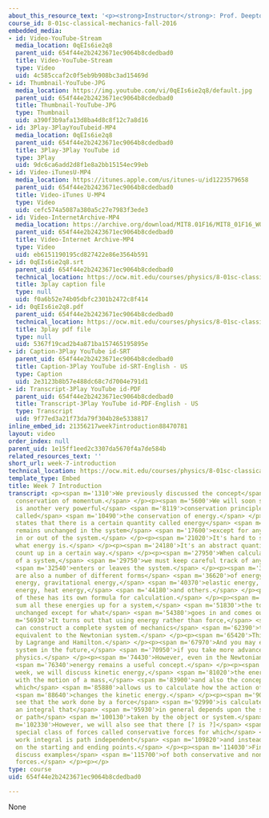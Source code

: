 ```yaml
---
about_this_resource_text: '<p><strong>Instructor</strong>: Prof. Deepto Chakrabarty</p>'
course_id: 8-01sc-classical-mechanics-fall-2016
embedded_media:
- id: Video-YouTube-Stream
  media_location: 0qEIs6ie2q8
  parent_uid: 654f44e2b2423671ec9064b8cdedbad0
  title: Video-YouTube-Stream
  type: Video
  uid: 4c585ccaf2c0f5eb9b908bc3ad15469d
- id: Thumbnail-YouTube-JPG
  media_location: https://img.youtube.com/vi/0qEIs6ie2q8/default.jpg
  parent_uid: 654f44e2b2423671ec9064b8cdedbad0
  title: Thumbnail-YouTube-JPG
  type: Thumbnail
  uid: a390f3b9afa13d8ba4d8c8f12c7a8d16
- id: 3Play-3PlayYouTubeid-MP4
  media_location: 0qEIs6ie2q8
  parent_uid: 654f44e2b2423671ec9064b8cdedbad0
  title: 3Play-3Play YouTube id
  type: 3Play
  uid: 9dc6ca6add2d8f1e8a2bb15154ec99eb
- id: Video-iTunesU-MP4
  media_location: https://itunes.apple.com/us/itunes-u/id1223579658
  parent_uid: 654f44e2b2423671ec9064b8cdedbad0
  title: Video-iTunes U-MP4
  type: Video
  uid: cefc574a5087a380a5c27e7983f3ede3
- id: Video-InternetArchive-MP4
  media_location: https://archive.org/download/MIT8.01F16/MIT8_01F16_W07Intro_360p.mp4
  parent_uid: 654f44e2b2423671ec9064b8cdedbad0
  title: Video-Internet Archive-MP4
  type: Video
  uid: eb6151190195cd827422e86e3564b591
- id: 0qEIs6ie2q8.srt
  parent_uid: 654f44e2b2423671ec9064b8cdedbad0
  technical_location: https://ocw.mit.edu/courses/physics/8-01sc-classical-mechanics-fall-2016/week-7-kinetic-energy-and-work/week-7-introduction/week-7-introduction/0qEIs6ie2q8.srt
  title: 3play caption file
  type: null
  uid: f0a6b52e74b05dbfc2301b2472c8f414
- id: 0qEIs6ie2q8.pdf
  parent_uid: 654f44e2b2423671ec9064b8cdedbad0
  technical_location: https://ocw.mit.edu/courses/physics/8-01sc-classical-mechanics-fall-2016/week-7-kinetic-energy-and-work/week-7-introduction/week-7-introduction/0qEIs6ie2q8.pdf
  title: 3play pdf file
  type: null
  uid: 5367f19cad2b4a871ba157465195895e
- id: Caption-3Play YouTube id-SRT
  parent_uid: 654f44e2b2423671ec9064b8cdedbad0
  title: Caption-3Play YouTube id-SRT-English - US
  type: Caption
  uid: 2e3123b8b57e488dc68c7d7004e791d1
- id: Transcript-3Play YouTube id-PDF
  parent_uid: 654f44e2b2423671ec9064b8cdedbad0
  title: Transcript-3Play YouTube id-PDF-English - US
  type: Transcript
  uid: 9f77ed3a21f73da79f304b28e5338817
inline_embed_id: 21356217week7introduction88470781
layout: video
order_index: null
parent_uid: 1e15ff1eed2c3307da5670f4a7de584b
related_resources_text: ''
short_url: week-7-introduction
technical_location: https://ocw.mit.edu/courses/physics/8-01sc-classical-mechanics-fall-2016/week-7-kinetic-energy-and-work/week-7-introduction/week-7-introduction
template_type: Embed
title: Week 7 Introduction
transcript: <p><span m='1310'>We previously discussed the concept</span> <span m='3290'>of
  conservation of momentum.</span> </p><p><span m='5600'>We will soon see that there
  is another very powerful</span> <span m='8119'>conservation principle in physics
  called</span> <span m='10490'>the conservation of energy.</span> </p><p><span m='12500'>It
  states that there is a certain quantity called energy</span> <span m='14930'>that
  remains unchanged in the system</span> <span m='17600'>except for any that flows
  in or out of the system.</span> </p><p><span m='21020'>It's hard to say exactly
  what energy is.</span> </p><p><span m='24180'>It's an abstract quantity that we
  count up in a certain way.</span> </p><p><span m='27950'>When calculating the energy
  of a system,</span> <span m='29750'>we must keep careful track of any energy that</span>
  <span m='32540'>enters or leaves the system.</span> </p><p><span m='34820'>There
  are also a number of different forms</span> <span m='36620'>of energy-- kinetic
  energy, gravitational energy,</span> <span m='40370'>elastic energy, electrical
  energy, heat energy,</span> <span m='44180'>and others.</span> </p><p><span m='45570'>Each
  of these has its own formula for calculation.</span> </p><p><span m='48830'>If you
  sum all these energies up for a system,</span> <span m='51830'>the total will remain
  unchanged except for what</span> <span m='54380'>goes in and comes out.</span> </p><p><span
  m='56930'>It turns out that using energy rather than force,</span> <span m='59510'>one
  can construct a complete system of mechanics</span> <span m='62390'>that is fully
  equivalent to the Newtonian system.</span> </p><p><span m='65420'>This was done
  by Lagrange and Hamilton.</span> </p><p><span m='67970'>And you may encounter their
  system in the future,</span> <span m='70950'>if you take more advanced courses in
  physics.</span> </p><p><span m='74430'>However, even in the Newtonian system,</span>
  <span m='76340'>energy remains a useful concept.</span> </p><p><span m='78470'>This
  week, we will discuss kinetic energy,</span> <span m='81020'>the energy associated
  with the motion of a mass,</span> <span m='83900'>and also the concept of work,
  which</span> <span m='85880'>allows us to calculate how the action of a force</span>
  <span m='88640'>changes the kinetic energy.</span> </p><p><span m='90770'>We will
  see that the work done by a force</span> <span m='92990'>is calculated by evaluating
  an integral that</span> <span m='95930'>in general depends upon the specific trajectory
  or path</span> <span m='100130'>taken by the object or system.</span> </p><p><span
  m='102330'>However, we will also see that there [? is ?]</span> <span m='104300'>a
  special class of forces called conservative forces for which</span> <span m='107960'>the
  work integral is path independent</span> <span m='109820'>and instead depends only
  on the starting and ending points.</span> </p><p><span m='114030'>Finally, we will
  discuss examples</span> <span m='115700'>of both conservative and non-conservative
  forces.</span> </p><p></p>
type: course
uid: 654f44e2b2423671ec9064b8cdedbad0

---
```

None